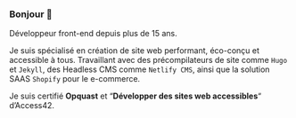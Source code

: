 ### Bonjour 👋

Développeur front-end depuis plus de 15 ans.

Je suis spécialisé en création de site web performant, éco-conçu et accessible à tous. Travaillant avec des précompilateurs de site comme `Hugo` et `Jekyll`, des Headless CMS comme `Netlify CMS`, ainsi que la solution SAAS `Shopify` pour le e-commerce.

Je suis certifié **Opquast** et “**Développer des sites web accessibles**“ d’Access42.

